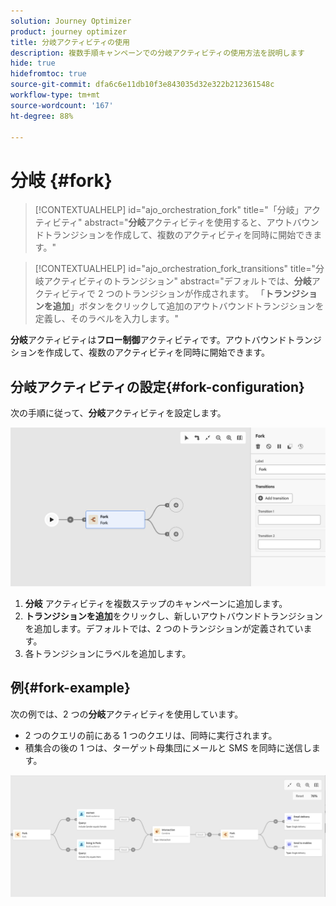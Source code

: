 ```yaml
---
solution: Journey Optimizer
product: journey optimizer
title: 分岐アクティビティの使用
description: 複数手順キャンペーンでの分岐アクティビティの使用方法を説明します
hide: true
hidefromtoc: true
source-git-commit: dfa6c6e11db10f3e843035d32e322b212361548c
workflow-type: tm+mt
source-wordcount: '167'
ht-degree: 88%

---
```


# 分岐 {#fork}

>[!CONTEXTUALHELP]
>id="ajo_orchestration_fork"
>title="「分岐」アクティビティ"
>abstract="**分岐**&#x200B;アクティビティを使用すると、アウトバウンドトランジションを作成して、複数のアクティビティを同時に開始できます。"


>[!CONTEXTUALHELP]
>id="ajo_orchestration_fork_transitions"
>title="分岐アクティビティのトランジション"
>abstract="デフォルトでは、**分岐**&#x200B;アクティビティで 2 つのトランジションが作成されます。 「**トランジションを追加**」ボタンをクリックして追加のアウトバウンドトランジションを定義し、そのラベルを入力します。"

**分岐**&#x200B;アクティビティは&#x200B;**フロー制御**&#x200B;アクティビティです。アウトバウンドトランジションを作成して、複数のアクティビティを同時に開始できます。

## 分岐アクティビティの設定{#fork-configuration}

次の手順に従って、**分岐**&#x200B;アクティビティを設定します。

![](../assets/workflow-fork.png)

1. **分岐** アクティビティを複数ステップのキャンペーンに追加します。
1. **トランジションを追加**&#x200B;をクリックし、新しいアウトバウンドトランジションを追加します。デフォルトでは、2 つのトランジションが定義されています。
1. 各トランジションにラベルを追加します。

## 例{#fork-example}

次の例では、2 つの&#x200B;**分岐**&#x200B;アクティビティを使用しています。

* 2 つのクエリの前にある 1 つのクエリは、同時に実行されます。
* 積集合の後の 1 つは、ターゲット母集団にメールと SMS を同時に送信します。

![](../assets/workflow-fork-example.png)
